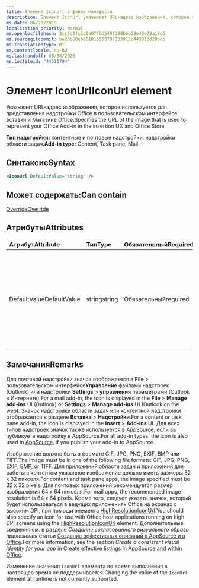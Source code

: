 ```yaml
---
title: Элемент IconUrl в файле манифеста
description: Элемент IconUrl указывает URL-адрес изображения, которое представляет надстройку Office в пользовательском интерфейсе вставки и магазине Office.
ms.date: 06/20/2019
localization_priority: Normal
ms.openlocfilehash: 2ccfc2fc1d0a07f6d549f388bbb58e40e79a17d5
ms.sourcegitcommit: be23b68eb661015508797333915b44381dd29bdb
ms.translationtype: MT
ms.contentlocale: ru-RU
ms.lasthandoff: 06/08/2020
ms.locfileid: "44611794"
---
```

# <a name="iconurl-element"></a><span data-ttu-id="8bdaa-103">Элемент IconUrl</span><span class="sxs-lookup"><span data-stu-id="8bdaa-103">IconUrl element</span></span>

<span data-ttu-id="8bdaa-104">Указывает URL-адрес изображения, которое используется для представления надстройки Office в пользовательском интерфейсе вставки и Магазине Office.</span><span class="sxs-lookup"><span data-stu-id="8bdaa-104">Specifies the URL of the image that is used to represent your Office Add-in in the insertion UX and Office Store.</span></span>

<span data-ttu-id="8bdaa-105">**Тип надстройки:** контентные и почтовые надстройки, надстройки области задач.</span><span class="sxs-lookup"><span data-stu-id="8bdaa-105">**Add-in type:** Content, Task pane, Mail</span></span>

## <a name="syntax"></a><span data-ttu-id="8bdaa-106">Синтаксис</span><span class="sxs-lookup"><span data-stu-id="8bdaa-106">Syntax</span></span>

```XML
<IconUrl DefaultValue="string" />
```

## <a name="can-contain"></a><span data-ttu-id="8bdaa-107">Может содержать:</span><span class="sxs-lookup"><span data-stu-id="8bdaa-107">Can contain</span></span>

[<span data-ttu-id="8bdaa-108">Override</span><span class="sxs-lookup"><span data-stu-id="8bdaa-108">Override</span></span>](override.md)

## <a name="attributes"></a><span data-ttu-id="8bdaa-109">Атрибуты</span><span class="sxs-lookup"><span data-stu-id="8bdaa-109">Attributes</span></span>

|<span data-ttu-id="8bdaa-110">**Атрибут**</span><span class="sxs-lookup"><span data-stu-id="8bdaa-110">**Attribute**</span></span>|<span data-ttu-id="8bdaa-111">**Тип**</span><span class="sxs-lookup"><span data-stu-id="8bdaa-111">**Type**</span></span>|<span data-ttu-id="8bdaa-112">**Обязательный**</span><span class="sxs-lookup"><span data-stu-id="8bdaa-112">**Required**</span></span>|<span data-ttu-id="8bdaa-113">**Описание**</span><span class="sxs-lookup"><span data-stu-id="8bdaa-113">**Description**</span></span>|
|:-----|:-----|:-----|:-----|
|<span data-ttu-id="8bdaa-114">DefaultValue</span><span class="sxs-lookup"><span data-stu-id="8bdaa-114">DefaultValue</span></span>|<span data-ttu-id="8bdaa-115">string</span><span class="sxs-lookup"><span data-stu-id="8bdaa-115">string</span></span>|<span data-ttu-id="8bdaa-116">Обязательный</span><span class="sxs-lookup"><span data-stu-id="8bdaa-116">required</span></span>|<span data-ttu-id="8bdaa-117">Задает значение по умолчанию для этого параметра, представленное для языкового стандарта, который указан с помощью элемента [DefaultLocale](defaultlocale.md).</span><span class="sxs-lookup"><span data-stu-id="8bdaa-117">Specifies the default value for this setting, expressed for the locale specified in the [DefaultLocale](defaultlocale.md) element.</span></span>|

## <a name="remarks"></a><span data-ttu-id="8bdaa-118">Замечания</span><span class="sxs-lookup"><span data-stu-id="8bdaa-118">Remarks</span></span>

<span data-ttu-id="8bdaa-119">Для почтовой надстройки значок отображается в **File**  >  пользовательском интерфейсе**Управление** файлами надстроек (Outlook) или надстройки **Settings**  >  **управления** параметрами (Outlook в Интернете).</span><span class="sxs-lookup"><span data-stu-id="8bdaa-119">For a mail add-in, the icon is displayed in the **File** > **Manage add-ins** UI (Outlook) or **Settings** > **Manage add-ins** UI (Outlook on the web).</span></span> <span data-ttu-id="8bdaa-120">Значок надстройки области задач или контентной надстройки отображается в разделе **Вставка** > **Надстройки**.</span><span class="sxs-lookup"><span data-stu-id="8bdaa-120">For a content or task pane add-in, the icon is displayed in the **Insert** > **Add-ins** UI.</span></span> <span data-ttu-id="8bdaa-121">Для всех типов надстроек значок также используется в [AppSource](https://appsource.microsoft.com), если вы публикуете надстройку в AppSource.</span><span class="sxs-lookup"><span data-stu-id="8bdaa-121">For all add-in types, the icon is also used in [AppSource](https://appsource.microsoft.com), if you publish your add-in to AppSource.</span></span>

<span data-ttu-id="8bdaa-122">Изображение должно быть в формате GIF, JPG, PNG, EXIF, BMP или TIFF.</span><span class="sxs-lookup"><span data-stu-id="8bdaa-122">The image must be in one of the following file formats: GIF, JPG, PNG, EXIF, BMP, or TIFF.</span></span> <span data-ttu-id="8bdaa-123">Для приложений области задач и приложений для работы с контентом указанное изображение должно иметь размеры 32 х 32 пикселя.</span><span class="sxs-lookup"><span data-stu-id="8bdaa-123">For content and task pane apps, the image specified must be 32 x 32 pixels.</span></span> <span data-ttu-id="8bdaa-124">Для почтовых приложений рекомендуется размер изображения 64 х 64 пикселя.</span><span class="sxs-lookup"><span data-stu-id="8bdaa-124">For mail apps, the recommended image resolution is 64 x 64 pixels.</span></span> <span data-ttu-id="8bdaa-125">Кроме того, следует указать значок, который будет использоваться в ведущих приложениях Office на экранах c высоким DPI, при помощи элемента [HighResolutionIconUrl](highresolutioniconurl.md).</span><span class="sxs-lookup"><span data-stu-id="8bdaa-125">You should also specify an icon for use with Office host applications running on high DPI screens using the [HighResolutionIconUrl](highresolutioniconurl.md) element.</span></span> <span data-ttu-id="8bdaa-126">Дополнительные сведения см. в разделе _Создание согласованного визуального образа приложения_ статьи [Создание эффективных описаний в AppSource и в Office](/office/dev/store/create-effective-office-store-listings#create-a-consistent-visual-identity).</span><span class="sxs-lookup"><span data-stu-id="8bdaa-126">For more information, see the section _Create a consistent visual identity for your app_ in [Create effective listings in AppSource and within Office](/office/dev/store/create-effective-office-store-listings#create-a-consistent-visual-identity).</span></span>

<span data-ttu-id="8bdaa-127">Изменение значения `IconUrl` элемента во время выполнения в настоящее время не поддерживается.</span><span class="sxs-lookup"><span data-stu-id="8bdaa-127">Changing the value of the `IconUrl` element at runtime is not currently supported.</span></span>